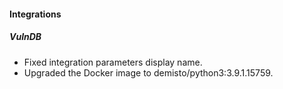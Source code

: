 
#### Integrations
##### VulnDB
- Fixed integration parameters display name.
- Upgraded the Docker image to demisto/python3:3.9.1.15759.